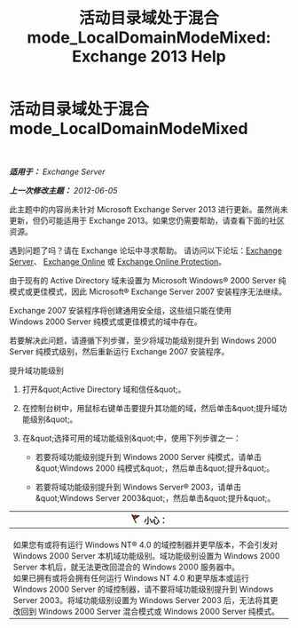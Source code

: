 ﻿---
title: '活动目录域处于混合 mode_LocalDomainModeMixed: Exchange 2013 Help'
TOCTitle: 活动目录域处于混合 mode_LocalDomainModeMixed
ms:assetid: a6affcfe-7264-455b-8e5c-683fa87383f1
ms:mtpsurl: https://technet.microsoft.com/zh-cn/library/ms.exch.setupreadiness.localdomainmodemixed(v=EXCHG.150)
ms:contentKeyID: 50491342
ms.date: 05/21/2018
mtps_version: v=EXCHG.150
ms.translationtype: MT
---

# 活动目录域处于混合 mode\_LocalDomainModeMixed

 

_**适用于：** Exchange Server_

_**上一次修改主题：** 2012-06-05_

此主题中的内容尚未针对 Microsoft Exchange Server 2013 进行更新。虽然尚未更新，但仍可能适用于 Exchange 2013。如果您仍需要帮助，请查看下面的社区资源。

遇到问题了吗？请在 Exchange 论坛中寻求帮助。 请访问以下论坛：[Exchange Server](https://go.microsoft.com/fwlink/p/?linkid=60612)、 [Exchange Online](https://go.microsoft.com/fwlink/p/?linkid=267542) 或 [Exchange Online Protection](https://go.microsoft.com/fwlink/p/?linkid=285351)。

由于现有的 Active Directory 域未设置为 Microsoft Windows® 2000 Server 纯模式或更佳模式，因此 Microsoft® Exchange Server 2007 安装程序无法继续。

Exchange 2007 安装程序将创建通用安全组，这些组只能在使用 Windows 2000 Server 纯模式或更佳模式的域中存在。

若要解决此问题，请遵循下列步骤，至少将域功能级别提升到 Windows 2000 Server 纯模式级别，然后重新运行 Exchange 2007 安装程序。

提升域功能级别

1.  打开\&quot;Active Directory 域和信任\&quot;。

2.  在控制台树中，用鼠标右键单击要提升其功能的域，然后单击\&quot;提升域功能级别\&quot;。

3.  在\&quot;选择可用的域功能级别\&quot;中，使用下列步骤之一：
    
      - 若要将域功能级别提升到 Windows 2000 Server 纯模式，请单击\&quot;Windows 2000 纯模式\&quot;，然后单击\&quot;提升\&quot;。
    
      - 若要将域功能级别提升到 Windows Server® 2003，请单击\&quot;Windows Server 2003\&quot;，然后单击\&quot;提升\&quot;。

<table>
<thead>
<tr class="header">
<th><img src="images/Dd876845.Caution(EXCHG.150).gif" title="小心" alt="小心" />小心：</th>
</tr>
</thead>
<tbody>
<tr class="odd">
<td><br />
如果您有或将有运行 Windows NT® 4.0 的域控制器并更早版本，不会引发对 Windows 2000 Server 本机域功能级别。域功能级别设置为 Windows 2000 Server 本机后，就无法更改回混合的 Windows 2000 服务器中。<br />
如果已拥有或将会拥有任何运行 Windows NT 4.0 和更早版本或运行 Windows 2000 Server 的域控制器，请不要将域功能级别提升到 Windows Server 2003。将域功能级别设置为 Windows Server 2003 后，无法将其更改回到 Windows 2000 Server 混合模式或 Windows 2000 Server 纯模式。</td>
</tr>
</tbody>
</table>


